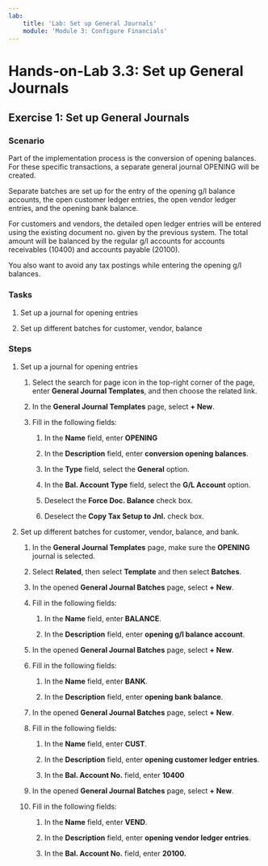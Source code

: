 ```yaml
---
lab:
    title: 'Lab: Set up General Journals'
    module: 'Module 3: Configure Financials'
---
```


Hands-on-Lab 3.3: Set up General Journals
==========================================

Exercise 1: Set up General Journals
-----------------------------------

### Scenario

Part of the implementation process is the conversion of opening balances. For
these specific transactions, a separate general journal OPENING will be created.

Separate batches are set up for the entry of the opening g/l balance accounts,
the open customer ledger entries, the open vendor ledger entries, and the
opening bank balance.

For customers and vendors, the detailed open ledger entries will be entered
using the existing document no. given by the previous system. The total amount
will be balanced by the regular g/l accounts for accounts receivables (10400)
and accounts payable (20100).

You also want to avoid any tax postings while entering the opening g/l balances.

### Tasks

1.  Set up a journal for opening entries

2.  Set up different batches for customer, vendor, balance

### Steps

1.  Set up a journal for opening entries

    1.  Select the search for page icon in the top-right corner of the page,
        enter **General Journal Templates**, and then choose the related link.

    2.  In the **General Journal Templates** page, select **+ New**.

    3.  Fill in the following fields:

        1.  In the **Name** field, enter **OPENING**

        2.  In the **Description** field, enter **conversion opening balances**.

        3.  In the **Type** field, select the **General** option.

        4.  In the **Bal. Account Type** field, select the **G/L Account**
            option.

        5.  Deselect the **Force Doc. Balance** check box.

        6.  Deselect the **Copy Tax Setup to Jnl.** check box.

2.  Set up different batches for customer, vendor, balance, and bank.

    1.  In the **General Journal Templates** page, make sure the **OPENING**
        journal is selected.

    2.  Select **Related**, then select **Template** and then select
        **Batches**.

    3.  In the opened **General Journal Batches** page, select **+ New**.

    4.  Fill in the following fields:

        1.  In the **Name** field, enter **BALANCE**.

        2.  In the **Description** field, enter **opening g/l balance account**.

    5.  In the opened **General Journal Batches** page, select **+ New**.

    6.  Fill in the following fields:

        1.  In the **Name** field, enter **BANK**.

        2.  In the **Description** field, enter **opening bank balance**.

    7.  In the opened **General Journal Batches** page, select **+ New**.

    8.  Fill in the following fields:

        1.  In the **Name** field, enter **CUST**.

        2.  In the **Description** field, enter **opening customer ledger
            entries**.

        3.  In the **Bal. Account No.** field, enter **10400**

    9.  In the opened **General Journal Batches** page, select **+ New**.

    10. Fill in the following fields:

        1.  In the **Name** field, enter **VEND**.

        2.  In the **Description** field, enter **opening vendor ledger
            entries**.

        3.  In the **Bal. Account No.** field, enter **20100.**

